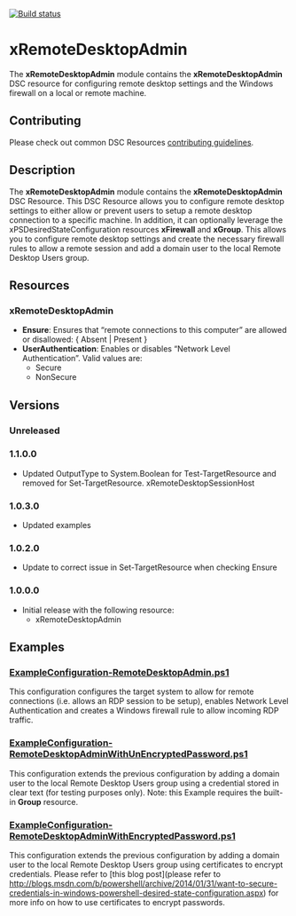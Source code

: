 ﻿[![Build status](https://ci.appveyor.com/api/projects/status/iwctay9q3t2c72r8/branch/master?svg=true)](https://ci.appveyor.com/project/PowerShell/xremotedesktopadmin/branch/master)

# xRemoteDesktopAdmin

The **xRemoteDesktopAdmin** module contains the **xRemoteDesktopAdmin** DSC resource for configuring remote desktop settings and the Windows firewall on a local or remote machine.

## Contributing
Please check out common DSC Resources [contributing guidelines](https://github.com/PowerShell/DscResource.Kit/blob/master/CONTRIBUTING.md).


## Description

The **xRemoteDesktopAdmin** module contains the **xRemoteDesktopAdmin** DSC Resource. 
This DSC Resource allows you to configure remote desktop settings to either allow or prevent users to setup a remote desktop connection to a specific machine. 
In addition, it can optionally leverage the xPSDesiredStateConfiguration resources **xFirewall** and **xGroup**.
This allows you to configure remote desktop settings and create the necessary firewall rules to allow a remote session and add a domain user to the local Remote Desktop Users group.


## Resources

### xRemoteDesktopAdmin

* **Ensure**: Ensures that “remote connections to this computer” are allowed or disallowed: { Absent | Present }
* **UserAuthentication**: Enables or disables “Network Level Authentication”. Valid values are:
  * Secure
  * NonSecure


## Versions

### Unreleased

### 1.1.0.0

* Updated OutputType to System.Boolean for Test-TargetResource and removed for Set-TargetResource.
xRemoteDesktopSessionHost

### 1.0.3.0

* Updated examples

### 1.0.2.0

* Update to correct issue in Set-TargetResource when checking Ensure 

### 1.0.0.0

* Initial release with the following resource:
    * xRemoteDesktopAdmin


## Examples

### [ExampleConfiguration-RemoteDesktopAdmin.ps1](Examples/ExampleConfiguration-RemoteDesktopAdmin.ps1)

This configuration configures the target system to allow for remote connections (i.e. allows an RDP session to be setup), enables Network Level Authentication and creates a Windows firewall rule to allow incoming RDP traffic.

### [ExampleConfiguration-RemoteDesktopAdminWithUnEncryptedPassword.ps1](Examples/ExampleConfiguration-RemoteDesktopAdminWithUnEncryptedPassword.ps1)

This configuration extends the previous configuration by adding a domain user to the local Remote Desktop Users group using a credential stored in clear text (for testing purposes only).
Note: this Example requires the built-in **Group** resource. 

### [ExampleConfiguration-RemoteDesktopAdminWithEncryptedPassword.ps1](Examples/ExampleConfiguration-RemoteDesktopAdminWithEncryptedPassword.ps1)

This configuration extends the previous configuration by adding a domain user to the local Remote Desktop Users group using certificates to encrypt credentials. Please refer to [this blog post](please refer to http://blogs.msdn.com/b/powershell/archive/2014/01/31/want-to-secure-credentials-in-windows-powershell-desired-state-configuration.aspx) for more info on how to use certificates to encrypt passwords.
